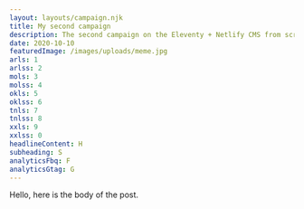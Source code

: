 ```yaml
---
layout: layouts/campaign.njk
title: My second campaign
description: The second campaign on the Eleventy + Netlify CMS from scratch
date: 2020-10-10
featuredImage: /images/uploads/meme.jpg
arls: 1
arlss: 2
mols: 3
molss: 4
okls: 5
oklss: 6
tnls: 7
tnlss: 8
xxls: 9
xxlss: 0
headlineContent: H
subheading: S
analyticsFbq: F
analyticsGtag: G
---
```


Hello, here is the body of the post.